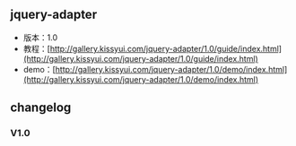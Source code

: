 ## jquery-adapter

* 版本：1.0
* 教程：[http://gallery.kissyui.com/jquery-adapter/1.0/guide/index.html](http://gallery.kissyui.com/jquery-adapter/1.0/guide/index.html)
* demo：[http://gallery.kissyui.com/jquery-adapter/1.0/demo/index.html](http://gallery.kissyui.com/jquery-adapter/1.0/demo/index.html)

## changelog

### V1.0


